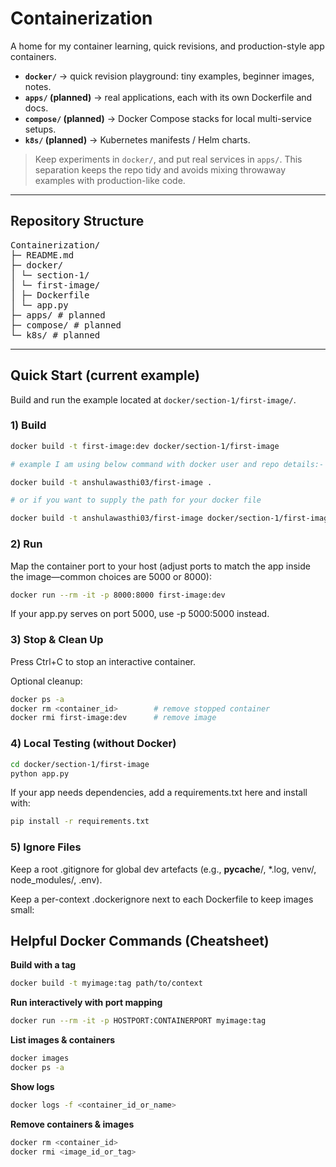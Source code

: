 # Containerization

A home for my container learning, quick revisions, and production-style app containers.

- **`docker/`** → quick revision playground: tiny examples, beginner images, notes.
- **`apps/` (planned)** → real applications, each with its own Dockerfile and docs.
- **`compose/` (planned)** → Docker Compose stacks for local multi-service setups.
- **`k8s/` (planned)** → Kubernetes manifests / Helm charts.

> Keep experiments in `docker/`, and put real services in `apps/`. This separation keeps the repo tidy and avoids mixing throwaway examples with production-like code.

---

## Repository Structure

<pre>
Containerization/
├─ README.md
├─ docker/
│ └─ section-1/
│ └─ first-image/
│ ├─ Dockerfile
│ └─ app.py
├─ apps/ # planned
├─ compose/ # planned
└─ k8s/ # planned
</pre>

---

## Quick Start (current example)

Build and run the example located at `docker/section-1/first-image/`.

### 1) Build
```bash
docker build -t first-image:dev docker/section-1/first-image

# example I am using below command with docker user and repo details:-

docker build -t anshulawasthi03/first-image .

# or if you want to supply the path for your docker file

docker build -t anshulawasthi03/first-image docker/section-1/first-image
```
### 2) Run

Map the container port to your host (adjust ports to match the app inside the image—common choices are 5000 or 8000):

```bash
docker run --rm -it -p 8000:8000 first-image:dev
```
If your app.py serves on port 5000, use -p 5000:5000 instead.

### 3) Stop & Clean Up

Press Ctrl+C to stop an interactive container.

Optional cleanup:
```bash
docker ps -a
docker rm <container_id>        # remove stopped container
docker rmi first-image:dev      # remove image
```

### 4) Local Testing (without Docker)
```bash
cd docker/section-1/first-image
python app.py
```

If your app needs dependencies, add a requirements.txt here and install with:
```bash
pip install -r requirements.txt
```

### 5) Ignore Files

Keep a root .gitignore for global dev artefacts (e.g., __pycache__/, *.log, venv/, node_modules/, .env).

Keep a per-context .dockerignore next to each Dockerfile to keep images small:


## Helpful Docker Commands (Cheatsheet)

**Build with a tag**
```bash
docker build -t myimage:tag path/to/context
```

**Run interactively with port mapping**
```bash
docker run --rm -it -p HOSTPORT:CONTAINERPORT myimage:tag
```

**List images & containers**
```bash
docker images
docker ps -a
```

**Show logs**
```bash
docker logs -f <container_id_or_name>
```

**Remove containers & images**
```bash
docker rm <container_id>
docker rmi <image_id_or_tag>
```